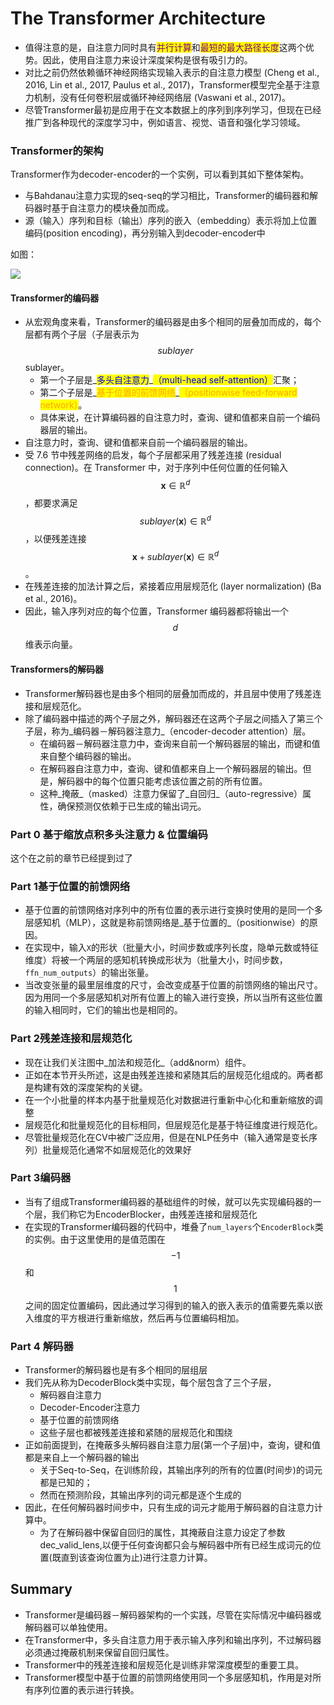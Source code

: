 # The Transformer Architecture

* 值得注意的是，自注意力同时具有<mark style="color:purple;">并行计算</mark>和<mark style="color:purple;">最短的最大路径长度</mark>这两个优势。因此，使用自注意力来设计深度架构是很有吸引力的。
* 对比之前仍然依赖循环神经网络实现输入表示的自注意力模型 (Cheng et al., 2016, Lin et al., 2017, Paulus et al., 2017)，Transformer模型完全基于注意力机制，没有任何卷积层或循环神经网络层 (Vaswani et al., 2017)。
* 尽管Transformer最初是应用于在文本数据上的序列到序列学习，但现在已经推广到各种现代的深度学习中，例如语言、视觉、语音和强化学习领域。



### Transformer的架构

Transformer作为decoder-encoder的一个实例，可以看到其如下整体架构。

* 与Bahdanau注意力实现的seq-seq的学习相比，Transformer的编码器和解码器时基于自注意力的模块叠加而成。
* 源（输入）序列和目标（输出）序列的嵌入（embedding）表示将加上位置编码(position encoding)，再分别输入到decoder-encoder中

如图：

&#x20;                                                          ![](<../../../.gitbook/assets/Screenshot 2024-09-13 at 5.53.08 PM.png>)



#### Transformer的编码器

* 从宏观角度来看，Transformer的编码器是由多个相同的层叠加而成的，每个层都有两个子层（子层表示为$$sublayer$$sublayer。
  * 第一个子层是_<mark style="color:blue;">多头自注意力</mark>_<mark style="color:blue;">（multi-head self-attention）</mark>汇聚；
  * 第二个子层是_<mark style="color:orange;">基于位置的前馈网络</mark>_<mark style="color:orange;">（positionwise feed-forward network）</mark>。
  * 具体来说，在计算编码器的自注意力时，查询、键和值都来自前一个编码器层的输出。
* 自注意力时，查询、键和值都来自前一个编码器层的输出。
* 受 7.6 节中残差网络的启发，每个子层都采用了残差连接 (residual connection)。在 Transformer 中，对于序列中任何位置的任何输入 $$\mathbf{x} \in \mathbb{R}^d$$，都要求满足 $$sublayer(\mathbf{x}) \in \mathbb{R}^d$$，以便残差连接 $$\mathbf{x} + sublayer(\mathbf{x}) \in \mathbb{R}^d$$。
* 在残差连接的加法计算之后，紧接着应用层规范化 (layer normalization) (Ba et al., 2016)。
* 因此，输入序列对应的每个位置，Transformer 编码器都将输出一个 $$d$$ 维表示向量。



#### Transformers的解码器

* Transformer解码器也是由多个相同的层叠加而成的，并且层中使用了残差连接和层规范化。
* 除了编码器中描述的两个子层之外，解码器还在这两个子层之间插入了第三个子层，称为_编码器－解码器注意力_（encoder-decoder attention）层。
  * 在编码器－解码器注意力中，查询来自前一个解码器层的输出，而键和值来自整个编码器的输出。
  * 在解码器自注意力中，查询、键和值都来自上一个解码器层的输出。但是，解码器中的每个位置只能考虑该位置之前的所有位置。
  * 这种_掩蔽_（masked）注意力保留了_自回归_（auto-regressive）属性，确保预测仅依赖于已生成的输出词元。

### Part 0 基于缩放点积多头注意力 & 位置编码

这个在之前的章节已经提到过了

### Part 1基于位置的前馈网络

* 基于位置的前馈网络对序列中的所有位置的表示进行变换时使用的是同一个多层感知机（MLP），这就是称前馈网络是_基于位置的_（positionwise）的原因。
* 在实现中，输入`X`的形状（批量大小，时间步数或序列长度，隐单元数或特征维度）将被一个两层的感知机转换成形状为（批量大小，时间步数，`ffn_num_outputs`）的输出张量。
* 当改变张量的最里层维度的尺寸，会改变成基于位置的前馈网络的输出尺寸。因为用同一个多层感知机对所有位置上的输入进行变换，所以当所有这些位置的输入相同时，它们的输出也是相同的。

### Part 2残差连接和层规范化

* 现在让我们关注图中_加法和规范化_（add\&norm）组件。
* 正如在本节开头所述，这是由残差连接和紧随其后的层规范化组成的。两者都是构建有效的深度架构的关键。
* &#x20;在一个小批量的样本内基于批量规范化对数据进行重新中心化和重新缩放的调整
* 层规范化和批量规范化的目标相同，但层规范化是基于特征维度进行规范化。
* 尽管批量规范化在CV中被广泛应用，但是在NLP任务中（输入通常是变长序列）批量规范化通常不如层规范化的效果好



### Part 3编码器

* 当有了组成Transformer编码器的基础组件的时候，就可以先实现编码器的一个层，我们称它为EncoderBlocker，由残差连接和层规范化
* 在实现的Transformer编码器的代码中，堆叠了`num_layers`个`EncoderBlock`类的实例。由于这里使用的是值范围在$$−1$$和$$1$$之间的固定位置编码，因此通过学习得到的输入的嵌入表示的值需要先乘以嵌入维度的平方根进行重新缩放，然后再与位置编码相加。



### Part 4 解码器

* Transformer的解码器也是有多个相同的层组层
* 我们先从称为DecoderBlock类中实现，每个层包含了三个子层，
  * 解码器自注意力
  * Decoder-Encoder注意力
  * 基于位置的前馈网络
  * 这些子层也都被残差连接和紧随的层规范化和围绕
* 正如前面提到，在掩蔽多头解码器自注意力层(第一个子层)中，查询，键和值都是来自上一个解码器的输出
  * 关于Seq-to-Seq，在训练阶段，其输出序列的所有的位置(时间步)的词元都是已知的；
  * 然而在预测阶段，其输出序列的词元都是逐个生成的
* 因此，在任何解码器时间步中，只有生成的词元才能用于解码器的自注意力计算中。
  * 为了在解码器中保留自回归的属性，其掩蔽自注意力设定了参数dec\_valid\_lens,以便于任何查询都只会与解码器中所有已经生成词元的位置(既直到该查询位置为止)进行注意力计算。



## Summary

* Transformer是编码器－解码器架构的一个实践，尽管在实际情况中编码器或解码器可以单独使用。
* 在Transformer中，多头自注意力用于表示输入序列和输出序列，不过解码器必须通过掩蔽机制来保留自回归属性。
* Transformer中的残差连接和层规范化是训练非常深度模型的重要工具。
* Transformer模型中基于位置的前馈网络使用同一个多层感知机，作用是对所有序列位置的表示进行转换。
